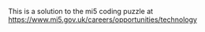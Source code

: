 This is a solution to the mi5 coding puzzle at https://www.mi5.gov.uk/careers/opportunities/technology

